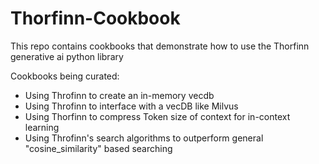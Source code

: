 # Thorfinn-Cookbook
This repo contains cookbooks that demonstrate how to use the Thorfinn generative ai python library  


Cookbooks being curated:
- Using Throfinn to create an in-memory vecdb
- Using Throfinn to interface with a vecDB like Milvus
- Using Thorfinn to compress Token size of context for in-context learning
- Using Throfinn's search algorithms to outperform general "cosine_similarity" based searching
